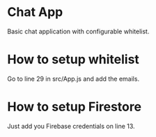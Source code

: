 # Chat App

Basic chat application with configurable whitelist.

# How to setup whitelist

Go to line 29 in src/App.js and add the emails.

# How to setup Firestore

Just add you Firebase credentials on line 13.